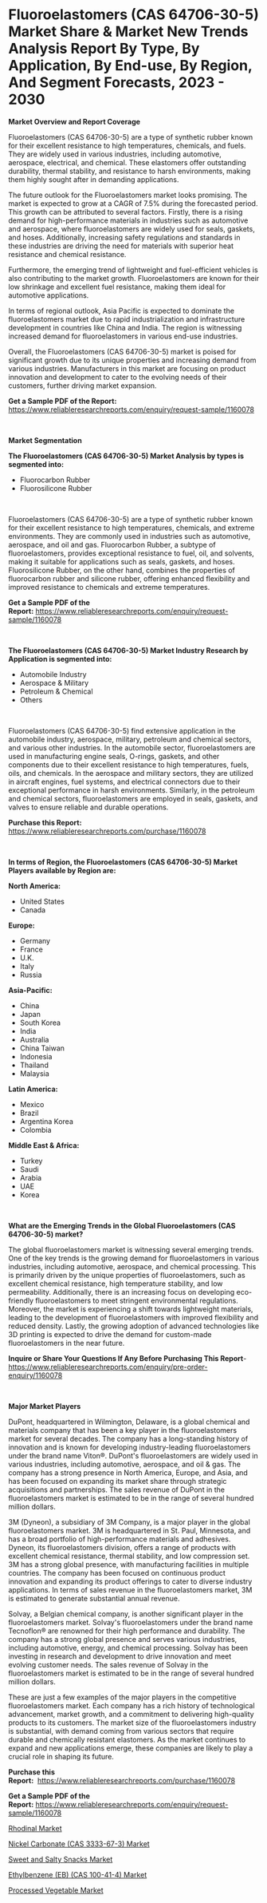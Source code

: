 <p><h1>Fluoroelastomers (CAS 64706-30-5) Market Share & Market New Trends Analysis Report By Type, By Application, By End-use, By Region, And Segment Forecasts, 2023 - 2030</h1></p><p><strong>Market Overview and Report Coverage</strong></p>
<p><p>Fluoroelastomers (CAS 64706-30-5) are a type of synthetic rubber known for their excellent resistance to high temperatures, chemicals, and fuels. They are widely used in various industries, including automotive, aerospace, electrical, and chemical. These elastomers offer outstanding durability, thermal stability, and resistance to harsh environments, making them highly sought after in demanding applications.</p><p>The future outlook for the Fluoroelastomers market looks promising. The market is expected to grow at a CAGR of 7.5% during the forecasted period. This growth can be attributed to several factors. Firstly, there is a rising demand for high-performance materials in industries such as automotive and aerospace, where fluoroelastomers are widely used for seals, gaskets, and hoses. Additionally, increasing safety regulations and standards in these industries are driving the need for materials with superior heat resistance and chemical resistance.</p><p>Furthermore, the emerging trend of lightweight and fuel-efficient vehicles is also contributing to the market growth. Fluoroelastomers are known for their low shrinkage and excellent fuel resistance, making them ideal for automotive applications.</p><p>In terms of regional outlook, Asia Pacific is expected to dominate the fluoroelastomers market due to rapid industrialization and infrastructure development in countries like China and India. The region is witnessing increased demand for fluoroelastomers in various end-use industries.</p><p>Overall, the Fluoroelastomers (CAS 64706-30-5) market is poised for significant growth due to its unique properties and increasing demand from various industries. Manufacturers in this market are focusing on product innovation and development to cater to the evolving needs of their customers, further driving market expansion.</p></p>
<p><strong>Get a Sample PDF of the Report:</strong> <a href="https://www.reliableresearchreports.com/enquiry/request-sample/1160078">https://www.reliableresearchreports.com/enquiry/request-sample/1160078</a></p>
<p>&nbsp;</p>
<p><strong>Market Segmentation</strong></p>
<p><strong>The Fluoroelastomers (CAS 64706-30-5) Market Analysis by types is segmented into:</strong></p>
<p><ul><li>Fluorocarbon Rubber</li><li>Fluorosilicone Rubber</li></ul></p>
<p>&nbsp;</p>
<p><p>Fluoroelastomers (CAS 64706-30-5) are a type of synthetic rubber known for their excellent resistance to high temperatures, chemicals, and extreme environments. They are commonly used in industries such as automotive, aerospace, and oil and gas. Fluorocarbon Rubber, a subtype of fluoroelastomers, provides exceptional resistance to fuel, oil, and solvents, making it suitable for applications such as seals, gaskets, and hoses. Fluorosilicone Rubber, on the other hand, combines the properties of fluorocarbon rubber and silicone rubber, offering enhanced flexibility and improved resistance to chemicals and extreme temperatures.</p></p>
<p><strong>Get a Sample PDF of the Report:</strong>&nbsp;<a href="https://www.reliableresearchreports.com/enquiry/request-sample/1160078">https://www.reliableresearchreports.com/enquiry/request-sample/1160078</a></p>
<p>&nbsp;</p>
<p><strong>The Fluoroelastomers (CAS 64706-30-5) Market Industry Research by Application is segmented into:</strong></p>
<p><ul><li>Automobile Industry</li><li>Aerospace & Military</li><li>Petroleum & Chemical</li><li>Others</li></ul></p>
<p>&nbsp;</p>
<p><p>Fluoroelastomers (CAS 64706-30-5) find extensive application in the automobile industry, aerospace, military, petroleum and chemical sectors, and various other industries. In the automobile sector, fluoroelastomers are used in manufacturing engine seals, O-rings, gaskets, and other components due to their excellent resistance to high temperatures, fuels, oils, and chemicals. In the aerospace and military sectors, they are utilized in aircraft engines, fuel systems, and electrical connectors due to their exceptional performance in harsh environments. Similarly, in the petroleum and chemical sectors, fluoroelastomers are employed in seals, gaskets, and valves to ensure reliable and durable operations.</p></p>
<p><strong>Purchase this Report:</strong>&nbsp; <a href="https://www.reliableresearchreports.com/purchase/1160078">https://www.reliableresearchreports.com/purchase/1160078</a></p>
<p>&nbsp;</p>
<p><strong>In terms of Region, the Fluoroelastomers (CAS 64706-30-5) Market Players available by Region are:</strong></p>
<p>
    <p> <strong> North America: </strong>
        <ul>
            <li>United States</li>
            <li>Canada</li>
        </ul>
        </p> 
    <p> <strong> Europe: </strong>
        <ul>
            <li>Germany</li>
            <li>France</li>
            <li>U.K.</li>
            <li>Italy</li>
            <li>Russia</li>
        </ul>
        </p> 
    <p> <strong> Asia-Pacific: </strong>
        <ul>
            <li>China</li>
            <li>Japan</li>
            <li>South Korea</li>
            <li>India</li>
            <li>Australia</li>
            <li>China Taiwan</li>
            <li>Indonesia</li>
            <li>Thailand</li>
            <li>Malaysia</li>
        </ul>
        </p> 
    <p> <strong> Latin America: </strong>
        <ul>
            <li>Mexico</li>
            <li>Brazil</li>
            <li>Argentina Korea</li>
            <li>Colombia</li>
        </ul>
        </p> 
    <p> <strong> Middle East & Africa: </strong>
        <ul>
            <li>Turkey</li>
            <li>Saudi</li>
            <li>Arabia</li>
            <li>UAE</li>
            <li>Korea</li>
        </ul>
    </p>
    </p>
<p>&nbsp;</p>
<p><strong>What are the Emerging Trends in the Global Fluoroelastomers (CAS 64706-30-5) market?</strong></p>
<p><p>The global fluoroelastomers market is witnessing several emerging trends. One of the key trends is the growing demand for fluoroelastomers in various industries, including automotive, aerospace, and chemical processing. This is primarily driven by the unique properties of fluoroelastomers, such as excellent chemical resistance, high temperature stability, and low permeability. Additionally, there is an increasing focus on developing eco-friendly fluoroelastomers to meet stringent environmental regulations. Moreover, the market is experiencing a shift towards lightweight materials, leading to the development of fluoroelastomers with improved flexibility and reduced density. Lastly, the growing adoption of advanced technologies like 3D printing is expected to drive the demand for custom-made fluoroelastomers in the near future.</p></p>
<p><strong>Inquire or Share Your Questions If Any Before Purchasing This Report</strong>- <a href="https://www.reliableresearchreports.com/enquiry/pre-order-enquiry/1160078">https://www.reliableresearchreports.com/enquiry/pre-order-enquiry/1160078</a></p>
<p>&nbsp;</p>
<p><strong>Major Market Players</strong></p>
<p><p>DuPont, headquartered in Wilmington, Delaware, is a global chemical and materials company that has been a key player in the fluoroelastomers market for several decades. The company has a long-standing history of innovation and is known for developing industry-leading fluoroelastomers under the brand name Viton®. DuPont's fluoroelastomers are widely used in various industries, including automotive, aerospace, and oil & gas. The company has a strong presence in North America, Europe, and Asia, and has been focused on expanding its market share through strategic acquisitions and partnerships. The sales revenue of DuPont in the fluoroelastomers market is estimated to be in the range of several hundred million dollars.</p><p>3M (Dyneon), a subsidiary of 3M Company, is a major player in the global fluoroelastomers market. 3M is headquartered in St. Paul, Minnesota, and has a broad portfolio of high-performance materials and adhesives. Dyneon, its fluoroelastomers division, offers a range of products with excellent chemical resistance, thermal stability, and low compression set. 3M has a strong global presence, with manufacturing facilities in multiple countries. The company has been focused on continuous product innovation and expanding its product offerings to cater to diverse industry applications. In terms of sales revenue in the fluoroelastomers market, 3M is estimated to generate substantial annual revenue.</p><p>Solvay, a Belgian chemical company, is another significant player in the fluoroelastomers market. Solvay's fluoroelastomers under the brand name Tecnoflon® are renowned for their high performance and durability. The company has a strong global presence and serves various industries, including automotive, energy, and chemical processing. Solvay has been investing in research and development to drive innovation and meet evolving customer needs. The sales revenue of Solvay in the fluoroelastomers market is estimated to be in the range of several hundred million dollars.</p><p>These are just a few examples of the major players in the competitive fluoroelastomers market. Each company has a rich history of technological advancement, market growth, and a commitment to delivering high-quality products to its customers. The market size of the fluoroelastomers industry is substantial, with demand coming from various sectors that require durable and chemically resistant elastomers. As the market continues to expand and new applications emerge, these companies are likely to play a crucial role in shaping its future.</p></p>
<p><strong>Purchase this Report:</strong>&nbsp;&nbsp;<a href="https://www.reliableresearchreports.com/purchase/1160078">https://www.reliableresearchreports.com/purchase/1160078</a></p>
<p></p>
<p><strong>Get a Sample PDF of the Report:</strong>&nbsp;<a href="https://www.reliableresearchreports.com/enquiry/request-sample/1160078">https://www.reliableresearchreports.com/enquiry/request-sample/1160078</a></p>
<p><p><a href="https://medium.com/@jerez43343/rhodinal-market-size-growth-forecast-2023-2030-9f9daeb24125">Rhodinal Market</a></p><p><a href="https://github.com/RickHolmes3/Market-Research-Report-List-1/blob/main/nickel-carbonate-cas-3333-67-3-market.md">Nickel Carbonate (CAS 3333-67-3) Market</a></p><p><a href="https://www.linkedin.com/pulse/sweet-salty-snacks-market-share-amp-new-trends-analysis-z3pre/">Sweet and Salty Snacks Market</a></p><p><a href="https://github.com/CliffMedina6/Market-Research-Report-List-1/blob/main/ethylbenzene-eb-cas-100-41-4-market.md">Ethylbenzene (EB) (CAS 100-41-4) Market</a></p><p><a href="https://www.linkedin.com/pulse/decoding-processed-vegetable-market-deep-dive-latest-trends-wbule/">Processed Vegetable Market</a></p></p>